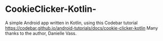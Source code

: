 # CookieClicker-Kotlin-
A simple Android app written in Kotlin, using this Codebar tutorial https://codebar.github.io/android-tutorials/docs/cookie-clicker-kotlin
Many thanks to the author, Danielle Vass. 
